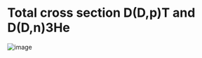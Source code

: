 # Total cross section D(D,p)T and D(D,n)3He

![image](https://github.com/Ul1anchik/Plasma-Physics-Lab/assets/142611307/357395d0-0ef9-46f8-9f1f-be2c62d24148)
